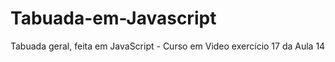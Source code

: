 # Tabuada-em-Javascript
Tabuada geral, feita em JavaScript - Curso em Video exercício 17 da Aula 14
